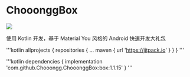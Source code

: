 # ChooonggBox 
[![](https://jitpack.io/v/Chooongg/ChooonggBox.svg)](https://jitpack.io/#Chooongg/ChooonggBox)

使用 Kotlin 开发，基于 Material You 风格的 Android 快速开发大礼包

'''kotlin
allprojects {
		repositories {
			...
			maven { url 'https://jitpack.io' }
		}
	}
'''

'''kotlin
dependencies {
    implementation 'com.github.Chooongg.ChooonggBox:box:1.1.15'
}
'''
